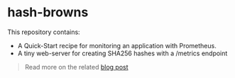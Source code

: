 # hash-browns

This repository contains:

* A Quick-Start recipe for monitoring an application with Prometheus.
* A tiny web-server for creating SHA256 hashes with a /metrics endpoint

> Read more on the related [blog post](http://blog.alexellis.io/prometheus-monitoring/)
